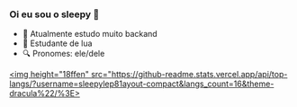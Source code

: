 ### Oi eu sou o sleepy 💜
- 🎻 Atualmente estudo muito backand
- 🌙 Estudante de lua
- 🔍 Pronomes: ele/dele

<div>
  <a href="https://beacons.al/sleepylep%22%3E

<img height="180" src="https://github-reader-stats.vercel.app/api/username-sleepylep&show_Icons-true&theme-dracula&include_all_commits-true&count private-true"/> <img height="18ffen" src="https://github-readme.stats.vercel.app/api/top-langs/?username=sleepylep81ayout-compact&langs_count=16&theme-dracula%22/%3E>
</div>
 
  
<div style="dispay: inline_block"><br>
  <img aligh-"center" alt-"SleepyLua" height-"30' width-"40" src"<svg version="1.1" id="lua-original-Ebene_1" xmlns="http://www.w3.org/2000/svg">
  </div>
